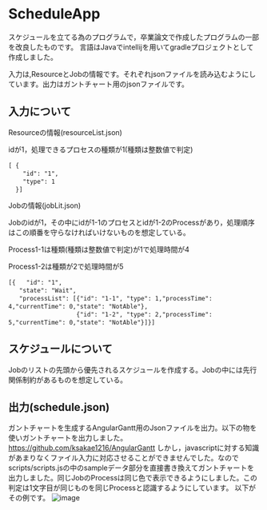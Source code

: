 # ScheduleApp
スケジュールを立てる為のプログラムで，卒業論文で作成したプログラムの一部を改良したものです。
言語はJavaでintellijを用いてgradleプロジェクトとして作成しました。

入力は,ResourceとJobの情報です。それぞれjsonファイルを読み込むようにしています。出力はガントチャート用のjsonファイルです。

## 入力について

Resourceの情報(resourceList.json)

idが1，処理できるプロセスの種類が1(種類は整数値で判定)
```
[ {
    "id": "1",
    "type": 1
  }]
  ```
  
 Jobの情報(jobLit.json)
 
 Jobのidが1，その中にidが1-1のプロセスとidが1-2のProcessがあり，処理順序はこの順番を守らなければいけないものを想定している。
 
 Process1-1は種類(種類は整数値で判定)が1で処理時間が4
 
 Process1-2は種類が2で処理時間が5
 
 ```
 [{   "id": "1",
    "state": "Wait",
    "processList": [{"id": "1-1", "type": 1,"processTime": 4,"currentTime": 0,"state": "NotAble"},
                    {"id": "1-2", "type": 2,"processTime": 5,"currentTime": 0,"state": "NotAble"}]}]
```                  
## スケジュールについて
Jobのリストの先頭から優先されるスケジュールを作成する。Jobの中には先行関係制約があるものを想定している。
 
## 出力(schedule.json)
ガントチャートを生成するAngularGantt用のJsonファイルを出力。以下の物を使いガントチャートを出力しました。https://github.com/ksakae1216/AngularGantt しかし，javascriptに対する知識があまりなくファイル入力に対応させることができませんでした。なのでscripts/scripts.jsの中のsampleデータ部分を直接書き換えてガントチャートを出力しました。同じJobのProcessは同じ色で表示できるようにしました。この判定は1文字目が同じものを同じProcessと認識するようにしています。
以下がその例です。
![image](https://github.com/Yoshiaki-Harada/ScheduleApp/blob/master/ガントチャート例.png)

